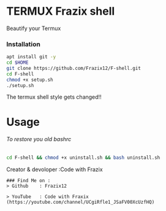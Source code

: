 # TERMUX Frazix shell
Beautify your Termux 
### Installation
```bash
apt install git -y
cd $HOME
git clone https://github.com/Frazix12/F-shell.git
cd F-shell
chmod +x setup.sh
./setup.sh
```
The termux shell style gets changed!!
# Usage
###### To restore you old bashrc
```bash
cd F-shell && chmod +x uninstall.sh && bash uninstall.sh
```

Creator & devoloper :Code with Frazix
```
### Find Me on :
> Github    : Frazix12

> YouTube   : Code with Fraxix (https://youtube.com/channel/UCgiRfle1_JSaFV00XcUzfHQ)
                
